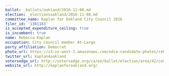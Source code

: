 ```yaml
---
ballot: _ballots/oakland/2016-11-08.md
election: _electionsoakland/2016-11-08.md
committee_name: Kaplan for Oakland City Council 2016
filer_id: '1381183'
is_accepted_expenditure_ceiling: true
is_incumbent: true
name: Rebecca Kaplan
occupation: City Council member At-Large
party_affiliation: Democrat
photo_url: https://s3-us-west-1.amazonaws.com/odca-candidate-photos/rebecca-kaplan.png
twitter_url: kaplan4oakland
votersedge_url: http://votersedge.org/ca/en/ballot/election/area/42/contests/contest/13234/candidate/130751?&county=Alameda%20County&election_authority_id=1
website_url: http://kaplanforoakland.org/
---
```

